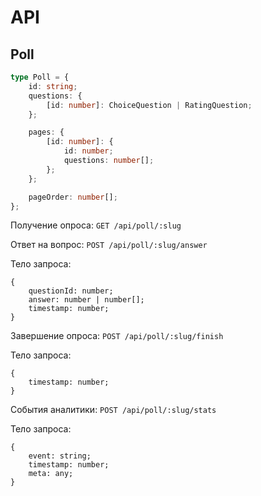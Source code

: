 # API

## Poll

```typescript
type Poll = {
    id: string;
    questions: {
        [id: number]: ChoiceQuestion | RatingQuestion;
    };

    pages: {
        [id: number]: {
            id: number;
            questions: number[];
        };
    };

    pageOrder: number[];
};
```

Получение опроса:
`GET /api/poll/:slug`

Ответ на вопрос:
`POST /api/poll/:slug/answer`

Тело запроса:

```
{
    questionId: number;
    answer: number | number[];
    timestamp: number;
}
```

Завершение опроса:
`POST /api/poll/:slug/finish`

Тело запроса:

```
{
    timestamp: number;
}
```

События аналитики:
`POST /api/poll/:slug/stats`

Тело запроса:

```
{
    event: string;
    timestamp: number;
    meta: any;
}
```

